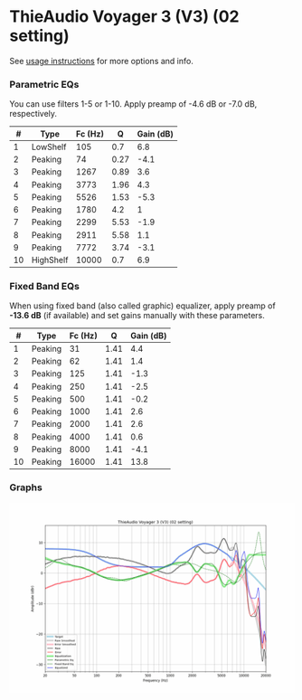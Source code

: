 # ThieAudio Voyager 3 (V3) (02 setting)
See [usage instructions](https://github.com/jaakkopasanen/AutoEq#usage) for more options and info.

### Parametric EQs
You can use filters 1-5 or 1-10. Apply preamp of -4.6 dB or -7.0 dB, respectively.

|   # | Type      |   Fc (Hz) |    Q |   Gain (dB) |
|-----|-----------|-----------|------|-------------|
|   1 | LowShelf  |       105 | 0.7  |         6.8 |
|   2 | Peaking   |        74 | 0.27 |        -4.1 |
|   3 | Peaking   |      1267 | 0.89 |         3.6 |
|   4 | Peaking   |      3773 | 1.96 |         4.3 |
|   5 | Peaking   |      5526 | 1.53 |        -5.3 |
|   6 | Peaking   |      1780 | 4.2  |         1   |
|   7 | Peaking   |      2299 | 5.53 |        -1.9 |
|   8 | Peaking   |      2911 | 5.58 |         1.1 |
|   9 | Peaking   |      7772 | 3.74 |        -3.1 |
|  10 | HighShelf |     10000 | 0.7  |         6.9 |

### Fixed Band EQs
When using fixed band (also called graphic) equalizer, apply preamp of **-13.6 dB** (if available) and set gains manually with these parameters.

|   # | Type    |   Fc (Hz) |    Q |   Gain (dB) |
|-----|---------|-----------|------|-------------|
|   1 | Peaking |        31 | 1.41 |         4.4 |
|   2 | Peaking |        62 | 1.41 |         1.4 |
|   3 | Peaking |       125 | 1.41 |        -1.3 |
|   4 | Peaking |       250 | 1.41 |        -2.5 |
|   5 | Peaking |       500 | 1.41 |        -0.2 |
|   6 | Peaking |      1000 | 1.41 |         2.6 |
|   7 | Peaking |      2000 | 1.41 |         2.6 |
|   8 | Peaking |      4000 | 1.41 |         0.6 |
|   9 | Peaking |      8000 | 1.41 |        -4.1 |
|  10 | Peaking |     16000 | 1.41 |        13.8 |

### Graphs
![](./ThieAudio%20Voyager%203%20(V3)%20(02%20setting).png)
